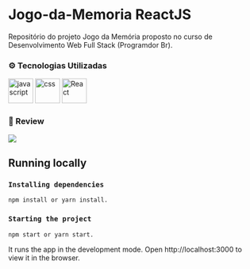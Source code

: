 # Jogo-da-Memoria ReactJS

Repositório do projeto Jogo da Memória proposto no curso de Desenvolvimento Web Full Stack (Programdor Br).

<h3 id="tecnologias">⚙️ Tecnologias Utilizadas</h3>

<div style="display: inline_block">
 <img src="https://cdn.iconscout.com/icon/free/png-256/javascript-2752148-2284965.png" alt="javascript"width="50px" height="50px" >
 <img src="https://cdn.jsdelivr.net/gh/devicons/devicon/icons/css3/css3-original-wordmark.svg" alt="css" width="50px" height="50px" >
  <img src="https://cdn.jsdelivr.net/gh/devicons/devicon/icons/react/react-original-wordmark.svg" alt="React" width="50px" height="50px" >
</div>


<h3>🎥 Review </h3>

<img src="https://github.com/fabricio-26/Jogo-da-MemoriaReactJS/blob/main/assets/images/gifReview.gif"></img>


## Running locally
### `Installing dependencies`
```  
npm install or yarn install.
```
### `Starting the project`
```
npm start or yarn start.
```

It runs the app in the development mode. Open http://localhost:3000 to view it in the browser.


